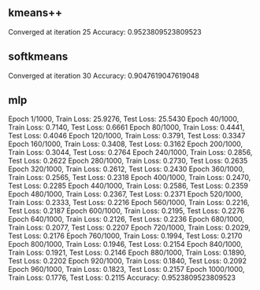 ## kmeans++

Converged at iteration 25
Accuracy: 0.9523809523809523

## softkmeans

Converged at iteration 30
Accuracy: 0.9047619047619048

## mlp

Epoch 1/1000, Train Loss: 25.9276, Test Loss: 25.5430
Epoch 40/1000, Train Loss: 0.7140, Test Loss: 0.6661
Epoch 80/1000, Train Loss: 0.4441, Test Loss: 0.4046
Epoch 120/1000, Train Loss: 0.3791, Test Loss: 0.3347
Epoch 160/1000, Train Loss: 0.3408, Test Loss: 0.3162
Epoch 200/1000, Train Loss: 0.3044, Test Loss: 0.2764
Epoch 240/1000, Train Loss: 0.2856, Test Loss: 0.2622
Epoch 280/1000, Train Loss: 0.2730, Test Loss: 0.2635
Epoch 320/1000, Train Loss: 0.2612, Test Loss: 0.2430
Epoch 360/1000, Train Loss: 0.2565, Test Loss: 0.2318
Epoch 400/1000, Train Loss: 0.2470, Test Loss: 0.2285
Epoch 440/1000, Train Loss: 0.2586, Test Loss: 0.2359
Epoch 480/1000, Train Loss: 0.2367, Test Loss: 0.2371
Epoch 520/1000, Train Loss: 0.2333, Test Loss: 0.2216
Epoch 560/1000, Train Loss: 0.2216, Test Loss: 0.2187
Epoch 600/1000, Train Loss: 0.2195, Test Loss: 0.2276
Epoch 640/1000, Train Loss: 0.2126, Test Loss: 0.2236
Epoch 680/1000, Train Loss: 0.2077, Test Loss: 0.2207
Epoch 720/1000, Train Loss: 0.2029, Test Loss: 0.2176
Epoch 760/1000, Train Loss: 0.1994, Test Loss: 0.2170
Epoch 800/1000, Train Loss: 0.1946, Test Loss: 0.2154
Epoch 840/1000, Train Loss: 0.1921, Test Loss: 0.2146
Epoch 880/1000, Train Loss: 0.1890, Test Loss: 0.2202
Epoch 920/1000, Train Loss: 0.1840, Test Loss: 0.2092
Epoch 960/1000, Train Loss: 0.1823, Test Loss: 0.2157
Epoch 1000/1000, Train Loss: 0.1776, Test Loss: 0.2115
Accuracy: 0.9523809523809523